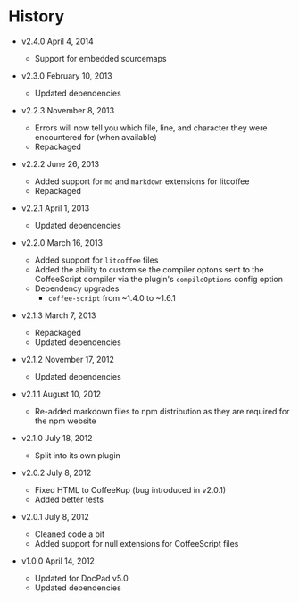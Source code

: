 # History

- v2.4.0 April 4, 2014
	- Support for embedded sourcemaps

- v2.3.0 February 10, 2013
	- Updated dependencies

- v2.2.3 November 8, 2013
	- Errors will now tell you which file, line, and character they were encountered for (when available)
	- Repackaged

- v2.2.2 June 26, 2013
	- Added support for `md` and `markdown` extensions for litcoffee
	- Repackaged

- v2.2.1 April 1, 2013
	- Updated dependencies

- v2.2.0 March 16, 2013
	- Added support for `litcoffee` files
	- Added the ability to customise the compiler optons sent to the CoffeeScript compiler via the plugin's `compileOptions` config option
	- Dependency upgrades
		-  `coffee-script` from ~1.4.0 to ~1.6.1

- v2.1.3 March 7, 2013
	- Repackaged
	- Updated dependencies

- v2.1.2 November 17, 2012
	- Updated dependencies

- v2.1.1 August 10, 2012
	- Re-added markdown files to npm distribution as they are required for the npm website

- v2.1.0 July 18, 2012
	- Split into its own plugin

- v2.0.2 July 8, 2012
	- Fixed HTML to CoffeeKup (bug introduced in v2.0.1)
	- Added better tests

- v2.0.1 July 8, 2012
	- Cleaned code a bit
	- Added support for null extensions for CoffeeScript files

- v1.0.0 April 14, 2012
	- Updated for DocPad v5.0
	- Updated dependencies

